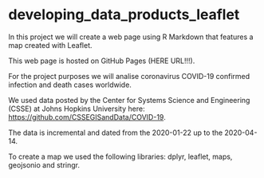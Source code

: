 # developing_data_products_leaflet

In this project we will create a web page using R Markdown that features a map created with Leaflet.

This web page is hosted on GitHub Pages (HERE URL!!!).

For the project purposes we will analise coronavirus COVID-19 confirmed infection and death cases worldwide.

We used data posted by the Center for Systems Science and Engineering (CSSE) at Johns Hopkins University here: https://github.com/CSSEGISandData/COVID-19.

The data is incremental and dated from the 2020-01-22 up to the 2020-04-14.

To create a map we used the following libraries: dplyr, leaflet, maps, geojsonio and stringr.
